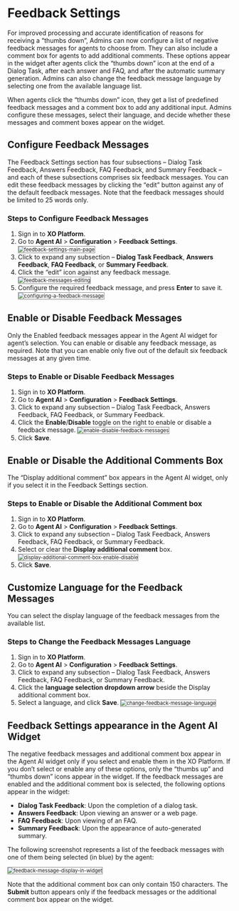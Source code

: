 
# Feedback Settings

For improved processing and accurate identification of reasons for receiving a “thumbs down”, Admins can now configure a list of negative feedback messages for agents to choose from. They can also include a comment box for agents to add additional comments. These options appear in the widget after agents click the “thumbs down” icon at the end of a Dialog Task, after each answer and FAQ, and after the automatic summary generation. Admins can also change the feedback message language by selecting one from the available language list.

When agents click the “thumbs down” icon, they get a list of predefined feedback messages and a comment box to add any additional input. Admins configure these messages, select their language, and decide whether these messages and comment boxes appear on the widget.

## **Configure Feedback Messages**

The Feedback Settings section has four subsections – Dialog Task Feedback, Answers Feedback, FAQ Feedback, and Summary Feedback – and each of these subsections comprises six feedback messages. You can edit these feedback messages by clicking the “edit” button against any of the default feedback messages. Note that the feedback messages should be limited to 25 words only.

### **Steps to Configure Feedback Messages**

1. Sign in to **XO Platform**.
2. Go to **Agent AI** > **Configuration** > **Feedback Settings**.
    <img src="../feedback-settings-images/feedback-settings-main-page-1.png" alt="feedback-settings-main-page" title="feedback-settings-main-page" style="border: 1px solid gray; zoom:80%;">
3. Click to expand any subsection – **Dialog Task Feedback**, **Answers Feedback**, **FAQ Feedback**, or **Summary Feedback**.
4. Click the “edit” icon against any feedback message.
    <img src="../feedback-settings-images/feedback-messages-editing-2.png" alt="feedback-messages-editing" title="feedback-messages-editing" style="border: 1px solid gray; zoom:80%;">
5. Configure the required feedback message, and press **Enter** to save it.
    <img src="../feedback-settings-images/configuring-a-feedback-message-3.png" alt="configuring-a-feedback-message" title="configuring-a-feedback-message" style="border: 1px solid gray; zoom:80%;">
## **Enable or Disable Feedback Messages**

Only the Enabled feedback messages appear in the Agent AI widget for agent’s selection. You can enable or disable any feedback message, as required. Note that you can enable only five out of the default six feedback messages at any given time.

### **Steps to Enable or Disable Feedback Messages**

1. Sign in to **XO Platform**.
2. Go to **Agent AI** > **Configuration** > **Feedback Settings**.
3. Click to expand any subsection – Dialog Task Feedback, Answers Feedback, FAQ Feedback, or Summary Feedback.
4. Click the **Enable**/**Disable** toggle on the right to enable or disable a feedback message.
    <img src="../feedback-settings-images/enable-disable-feedback-messages-4.png" alt="enable-disable-feedback-messages" title="enable-disable-feedback-messages" style="border: 1px solid gray; zoom:80%;">
5. Click **Save**.

## **Enable or Disable the Additional Comments Box**

The “Display additional comment” box appears in the Agent AI widget, only if you select it in the Feedback Settings section.

### **Steps to Enable or Disable the Additional Comment box**

1. Sign in to **XO Platform**.
2. Go to **Agent AI** > **Configuration** > **Feedback Settings**.
3. Click to expand any subsection – Dialog Task Feedback, Answers Feedback, FAQ Feedback, or Summary Feedback.
4. Select or clear the **Display additional comment** box.
    <img src="../feedback-settings-images/display-additional-comment-box-enable-disable-5.png" alt="display-additional-comment-box-enable-disable" title="display-additional-comment-box-enable-disable" style="border: 1px solid gray; zoom:80%;">
5. Click **Save**.

## **Customize Language for the Feedback Messages**

You can select the display language of the feedback messages from the available list.

### **Steps to Change the Feedback Messages Language**

1. Sign in to **XO Platform**.
2. Go to **Agent AI** > **Configuration** > **Feedback Settings**.
3. Click to expand any subsection – Dialog Task Feedback, Answers Feedback, FAQ Feedback, or Summary Feedback.
4. Click the **language selection dropdown arrow** beside the Display additional comment box.
5. Select a language, and click **Save**.
    <img src="../feedback-settings-images/change-feedback-message-language-6.png" alt="change-feedback-message-language" title="change-feedback-message-language" style="border: 1px solid gray; zoom:80%;">

## **Feedback Settings appearance in the Agent AI Widget**

The negative feedback messages and additional comment box appear in the Agent AI widget only if you select and enable them in the XO Platform. If you don’t select or enable any of these options, only the “thumbs up” and “thumbs down” icons appear in the widget. If the feedback messages are enabled and the additional comment box is selected, the following options appear in the widget:

* **Dialog Task Feedback**: Upon the completion of a dialog task.
* **Answers Feedback**: Upon viewing an answer or a web page.
* **FAQ Feedback**: Upon viewing of an FAQ.
* **Summary Feedback**: Upon the appearance of auto-generated summary.

The following screenshot represents a list of the feedback messages with one of them being selected (in blue) by the agent:

<img src="../feedback-settings-images/feedback-message-display-in-widget-7.png" alt="feedback-message-display-in-widget" title="feedback-message-display-in-widget" style="border: 1px solid gray; zoom:80%;">

Note that the additional comment box can only contain 150 characters. The **Submit** button appears only if the feedback messages or the additional comment box appear on the widget.
